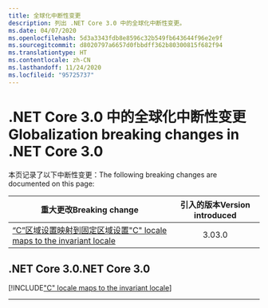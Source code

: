 ```yaml
---
title: 全球化中断性变更
description: 列出 .NET Core 3.0 中的全球化中断性变更。
ms.date: 04/07/2020
ms.openlocfilehash: 5d3a3343fdb8e8596c32b549fb643644f96e2e9f
ms.sourcegitcommit: d8020797a6657d0fbbdff362b80300815f682f94
ms.translationtype: HT
ms.contentlocale: zh-CN
ms.lasthandoff: 11/24/2020
ms.locfileid: "95725737"
---
```

# <a name="globalization-breaking-changes-in-net-core-30"></a><span data-ttu-id="a078e-103">.NET Core 3.0 中的全球化中断性变更</span><span class="sxs-lookup"><span data-stu-id="a078e-103">Globalization breaking changes in .NET Core 3.0</span></span>

<span data-ttu-id="a078e-104">本页记录了以下中断性变更：</span><span class="sxs-lookup"><span data-stu-id="a078e-104">The following breaking changes are documented on this page:</span></span>

| <span data-ttu-id="a078e-105">重大更改</span><span class="sxs-lookup"><span data-stu-id="a078e-105">Breaking change</span></span> | <span data-ttu-id="a078e-106">引入的版本</span><span class="sxs-lookup"><span data-stu-id="a078e-106">Version introduced</span></span> |
| - | :-: |
| [<span data-ttu-id="a078e-107">“C”区域设置映射到固定区域设置</span><span class="sxs-lookup"><span data-stu-id="a078e-107">"C" locale maps to the invariant locale</span></span>](#c-locale-maps-to-the-invariant-locale) | <span data-ttu-id="a078e-108">3.0</span><span class="sxs-lookup"><span data-stu-id="a078e-108">3.0</span></span> |

## <a name="net-core-30"></a><span data-ttu-id="a078e-109">.NET Core 3.0</span><span class="sxs-lookup"><span data-stu-id="a078e-109">.NET Core 3.0</span></span>

[!INCLUDE["C" locale maps to the invariant locale](~/includes/core-changes/globalization/3.0/c-locale-maps-to-invariant-locale.md)]

***
